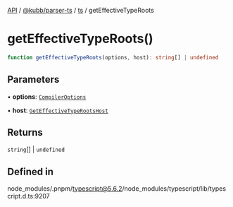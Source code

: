[API](../../../../../packages.md) / [@kubb/parser-ts](../../../index.md) / [ts](../index.md) / getEffectiveTypeRoots

# getEffectiveTypeRoots()

```ts
function getEffectiveTypeRoots(options, host): string[] | undefined
```

## Parameters

• **options**: [`CompilerOptions`](../interfaces/CompilerOptions.md)

• **host**: [`GetEffectiveTypeRootsHost`](../interfaces/GetEffectiveTypeRootsHost.md)

## Returns

`string`[] \| `undefined`

## Defined in

node\_modules/.pnpm/typescript@5.6.2/node\_modules/typescript/lib/typescript.d.ts:9207
